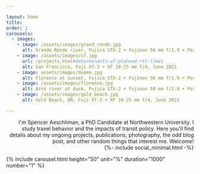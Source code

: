```yaml
---

layout: home
title: 
order: 1
carousels:
  - images:
    - image: /assets/images/grand_ronde.jpg
      alt: Grande Ronde river, Fujica STX-2 + Fujinon 50 mm f/1.9 + Portra 400, June 2023 
    - image: /assets/images/sf.jpg
      url: /projects.html#determinants-of-planned-rtt-times
      alt: San Francisco, Fuji XT-3 + XF 10-25 mm f/4, June 2021
    - image: assets/images/duomo.jpg
      alt: Florence at sunset, Fujica STX-2 + Fujinon 50 mm f/1.9 + Porta 400, August 2023
    - image: /assets/images/florence.jpg
      alt: Arno river at dusk, Fujica STX-2 + Fujinon 50 mm f/1.9 + Porta 400, August 2023
    - image: /assets/images/gold_beach.jpg
      alt: Gold Beach, OR, Fuji XT-3 + XF 10-25 mm f/4, June 2021 

---
```


<div class="above_img_banner">

  <div class="intro" style="text-align: right"> I'm Spencer Aeschliman, a PhD Candidate at Northwestern University. I study travel behavior and the impacts of transit policy. Here you'll find details about my ongoing projects, publications, photography, the odd blog post, and other random things that interest me. Welcome! <br> {%- include social_minimal.html -%}</div>
</div>

{% include carousel.html height="50" unit="%" duration="1000" number="1" %}


<style>

.intro {
  width: 500px;
  font-size: 14px;
  margin-left: auto;
}

</style>